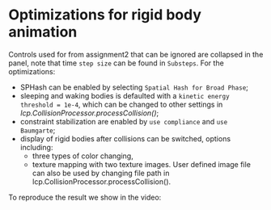 # Optimizations for rigid body animation 

Controls used for from assignment2 that can be ignored are collapsed in the panel, note that time `step size` can be found in `Substeps`. For the optimizations:
* SPHash can be enabled by selecting `Spatial Hash for Broad Phase`;
* sleeping and waking bodies is defaulted with a `kinetic energy threshold = 1e-4`, which can be changed to other settings in *lcp.CollisionProcessor.processCollision()*;
* constraint stabilization are enabled by `use compliance` and `use Baumgarte`;
* display of rigid bodies after collisions can be switched, options including:
   * three types of color changing,
   * texture mapping with two texture images. User defined image file can also be used by changing file path in lcp.CollisionProcessor.processCollision().

To reproduce the result we show in the video:

